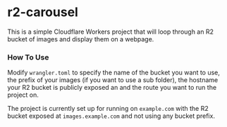 
# r2-carousel

This is a simple Cloudflare Workers project that will loop through an R2 bucket of images and display them on a webpage.

### How To Use
Modify `wrangler.toml` to specify the name of the bucket you want to use, the prefix of your images (if you want to use a sub folder), the hostname your R2 bucket is publicly exposed an and the route you want to run the project on.

The project is currently set up for running on `example.com` with the R2 bucket exposed at `images.example.com` and not using any bucket prefix.
